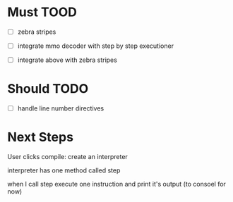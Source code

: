 # Must TOOD
- [ ] zebra stripes
- [ ] integrate mmo decoder with step by step executioner
- [ ] integrate above with zebra stripes


# Should TODO
- [ ] handle line number directives

# Next Steps

User clicks compile:
    create an interpreter

interpreter has one method called step

when I call step
    execute one instruction
    and print it's output (to consoel for now)